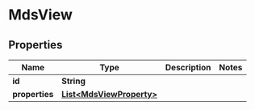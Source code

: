 
# MdsView

## Properties
Name | Type | Description | Notes
------------ | ------------- | ------------- | -------------
**id** | **String** |  | 
**properties** | [**List&lt;MdsViewProperty&gt;**](MdsViewProperty.md) |  | 



